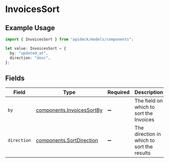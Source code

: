 # InvoicesSort

## Example Usage

```typescript
import { InvoicesSort } from "apideck/models/components";

let value: InvoicesSort = {
  by: "updated_at",
  direction: "desc",
};
```

## Fields

| Field                                                                  | Type                                                                   | Required                                                               | Description                                                            | Example                                                                |
| ---------------------------------------------------------------------- | ---------------------------------------------------------------------- | ---------------------------------------------------------------------- | ---------------------------------------------------------------------- | ---------------------------------------------------------------------- |
| `by`                                                                   | [components.InvoicesSortBy](../../models/components/invoicessortby.md) | :heavy_minus_sign:                                                     | The field on which to sort the Invoices                                | updated_at                                                             |
| `direction`                                                            | [components.SortDirection](../../models/components/sortdirection.md)   | :heavy_minus_sign:                                                     | The direction in which to sort the results                             |                                                                        |